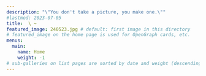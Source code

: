 ```yaml
---
description: "\"You don't take a picture, you make one.\""
#lastmod: 2023-07-05
title:  \ ~
featured_image: 240523.jpg # default: first image in this directory
# featured_image on the home page is used for OpenGraph cards, etc.
menus:
  main:
    name: Home
    weight: -1
# sub-galleries on list pages are sorted by date and weight (descending) fix this. I want an ascending list
---
```

